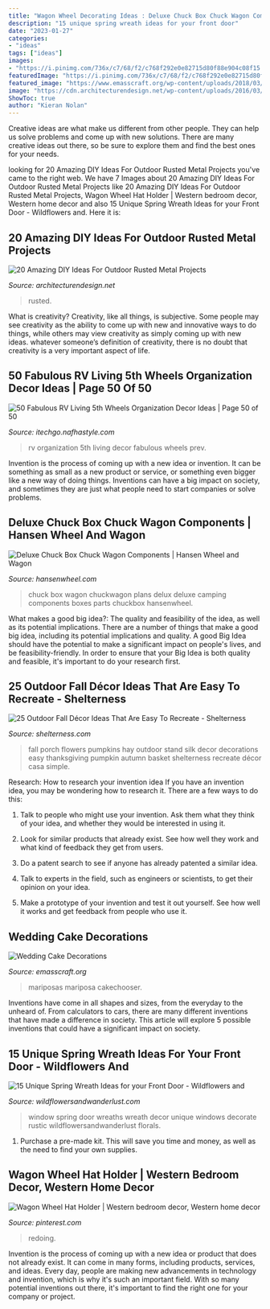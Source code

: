 ```yaml
---
title: "Wagon Wheel Decorating Ideas : Deluxe Chuck Box Chuck Wagon Components"
description: "15 unique spring wreath ideas for your front door"
date: "2023-01-27"
categories:
- "ideas"
tags: ["ideas"]
images:
- "https://i.pinimg.com/736x/c7/68/f2/c768f292e0e82715d80f88e904c08f15.jpg"
featuredImage: "https://i.pinimg.com/736x/c7/68/f2/c768f292e0e82715d80f88e904c08f15.jpg"
featured_image: "https://www.emasscraft.org/wp-content/uploads/2018/03/wedding_cake_decorations_3.jpg"
image: "https://cdn.architecturendesign.net/wp-content/uploads/2016/03/AD-Rusted-Metal-Projects-01.jpg"
ShowToc: true
author: "Kieran Nolan"
---
```



Creative ideas are what make us different from other people. They can help us solve problems and come up with new solutions. There are many creative ideas out there, so be sure to explore them and find the best ones for your needs.

	

		
looking for 20 Amazing DIY Ideas For Outdoor Rusted Metal Projects you've came to the right web. We have 7 Images about 20 Amazing DIY Ideas For Outdoor Rusted Metal Projects like 20 Amazing DIY Ideas For Outdoor Rusted Metal Projects, Wagon Wheel Hat Holder | Western bedroom decor, Western home decor and also 15 Unique Spring Wreath Ideas for your Front Door - Wildflowers and. Here it is:
		
    
## 20 Amazing DIY Ideas For Outdoor Rusted Metal Projects

<img loading=lazy src="https://cdn.architecturendesign.net/wp-content/uploads/2016/03/AD-Rusted-Metal-Projects-01.jpg" onerror="this.onerror=null;this.src='https://tse3.mm.bing.net/th?id=OIP.n48mC9QFqQhVkVrOS3InlQHaKe&amp;pid=15.1';" alt="20 Amazing DIY Ideas For Outdoor Rusted Metal Projects">

_Source: architecturendesign.net_

>rusted. 

	

What is creativity?
Creativity, like all things, is subjective. Some people may see creativity as the ability to come up with new and innovative ways to do things, while others may view creativity as simply coming up with new ideas. whatever someone’s definition of creativity, there is no doubt that creativity is a very important aspect of life.

    
## 50 Fabulous RV Living 5th Wheels Organization Decor Ideas | Page 50 Of 50

<img loading=lazy src="http://itechgo.com/wp-content/uploads/2018/05/Fabulous-RV-Living-5th-Wheels-Organization-Decor-Ideas-50.jpg" onerror="this.onerror=null;this.src='https://tse2.mm.bing.net/th?id=OIP.PhmIN4QdoYy4uhTwGuW-twHaJ4&amp;pid=15.1';" alt="50 Fabulous RV Living 5th Wheels Organization Decor Ideas | Page 50 of 50">

_Source: itechgo.nafhastyle.com_

>rv organization 5th living decor fabulous wheels prev. 

	

Invention is the process of coming up with a new idea or invention. It can be something as small as a new product or service, or something even bigger like a new way of doing things. Inventions can have a big impact on society, and sometimes they are just what people need to start companies or solve problems.

    
## Deluxe Chuck Box Chuck Wagon Components | Hansen Wheel And Wagon

<img loading=lazy src="http://www.hansenwheel.com/store/media/catalog/product/cache/1/image/9df78eab33525d08d6e5fb8d27136e95/d/e/delux_chuck_box_finish.jpg" onerror="this.onerror=null;this.src='https://tse4.mm.bing.net/th?id=OIP.FKup_2WAvBNIRoV-USS5igHaFj&amp;pid=15.1';" alt="Deluxe Chuck Box Chuck Wagon Components | Hansen Wheel and Wagon">

_Source: hansenwheel.com_

>chuck box wagon chuckwagon plans delux deluxe camping components boxes parts chuckbox hansenwheel. 

	

What makes a good big idea?: The quality and feasibility of the idea, as well as its potential implications.
There are a number of things that make a good big idea, including its potential implications and quality. A good Big Idea should have the potential to make a significant impact on people's lives, and be feasibility-friendly. In order to ensure that your Big Idea is both quality and feasible, it's important to do your research first.

    
## 25 Outdoor Fall Décor Ideas That Are Easy To Recreate - Shelterness

<img loading=lazy src="http://i.shelterness.com/2016/08/07-fall-porch-stand-with-hay-pumpkins-and-silk-flowers.jpg" onerror="this.onerror=null;this.src='https://tse4.mm.bing.net/th?id=OIP.RFlyKO2feOjrX1LkBXOVzwHaJ6&amp;pid=15.1';" alt="25 Outdoor Fall Décor Ideas That Are Easy To Recreate - Shelterness">

_Source: shelterness.com_

>fall porch flowers pumpkins hay outdoor stand silk decor decorations easy thanksgiving pumpkin autumn basket shelterness recreate décor casa simple. 

	

Research: How to research your invention idea
If you have an invention idea, you may be wondering how to research it. There are a few ways to do this:
1. Talk to people who might use your invention. Ask them what they think of your idea, and whether they would be interested in using it.

2. Look for similar products that already exist. See how well they work and what kind of feedback they get from users.

3. Do a patent search to see if anyone has already patented a similar idea.

4. Talk to experts in the field, such as engineers or scientists, to get their opinion on your idea.

5. Make a prototype of your invention and test it out yourself. See how well it works and get feedback from people who use it.

    
## Wedding Cake Decorations

<img loading=lazy src="https://www.emasscraft.org/wp-content/uploads/2018/03/wedding_cake_decorations_3.jpg" onerror="this.onerror=null;this.src='https://tse2.mm.bing.net/th?id=OIP.bSjtKbHNZLMj93NJs1NZdgHaLq&amp;pid=15.1';" alt="Wedding Cake Decorations">

_Source: emasscraft.org_

>mariposas mariposa cakechooser. 

	

Inventions have come in all shapes and sizes, from the everyday to the unheard of. From calculators to cars, there are many different inventions that have made a difference in society. This article will explore 5 possible inventions that could have a significant impact on society.

    
## 15 Unique Spring Wreath Ideas For Your Front Door - Wildflowers And

<img loading=lazy src="https://wildflowersandwanderlust.com/wp-content/uploads/2019/03/window.jpg" onerror="this.onerror=null;this.src='https://tse1.mm.bing.net/th?id=OIP.yEf7KK20mdB1hUnzHmFS2wHaKO&amp;pid=15.1';" alt="15 Unique Spring Wreath Ideas for your Front Door - Wildflowers and">

_Source: wildflowersandwanderlust.com_

>window spring door wreaths wreath decor unique windows decorate rustic wildflowersandwanderlust florals. 

	

1. Purchase a pre-made kit. This will save you time and money, as well as the need to find your own supplies.

    
## Wagon Wheel Hat Holder | Western Bedroom Decor, Western Home Decor

<img loading=lazy src="https://i.pinimg.com/736x/c7/68/f2/c768f292e0e82715d80f88e904c08f15.jpg" onerror="this.onerror=null;this.src='https://tse4.mm.bing.net/th?id=OIP.NRj_VFXPGK-afjL6JduxcAHaJ8&amp;pid=15.1';" alt="Wagon Wheel Hat Holder | Western bedroom decor, Western home decor">

_Source: pinterest.com_

>redoing. 

	

Invention is the process of coming up with a new idea or product that does not already exist. It can come in many forms, including products, services, and ideas. Every day, people are making new advancements in technology and invention, which is why it's such an important field. With so many potential inventions out there, it's important to find the right one for your company or project.

